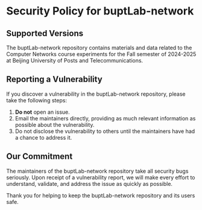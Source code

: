 # Security Policy for buptLab-network

## Supported Versions

The buptLab-network repository contains materials and data related to the Computer Networks course experiments for the Fall semester of 2024-2025 at Beijing University of Posts and Telecommunications.

## Reporting a Vulnerability

If you discover a vulnerability in the buptLab-network repository, please take the following steps:

1. **Do not** open an issue.
2. Email the maintainers directly, providing as much relevant information as possible about the vulnerability.
3. Do not disclose the vulnerability to others until the maintainers have had a chance to address it.

## Our Commitment

The maintainers of the buptLab-network repository take all security bugs seriously. Upon receipt of a vulnerability report, we will make every effort to understand, validate, and address the issue as quickly as possible.

Thank you for helping to keep the buptLab-network repository and its users safe.
